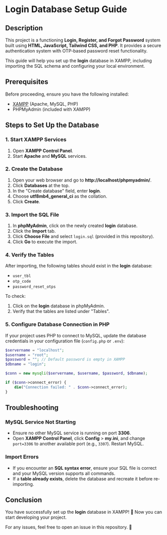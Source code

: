 # Login Database Setup Guide

## Description
This project is a functioning **Login, Register, and Forgot Password** system built using **HTML, JavaScript, Tailwind CSS, and PHP**. It provides a secure authentication system with OTP-based password reset functionality.

This guide will help you set up the **login** database in XAMPP, including importing the SQL schema and configuring your local environment.

## Prerequisites

Before proceeding, ensure you have the following installed:
- [XAMPP](https://www.apachefriends.org/index.html) (Apache, MySQL, PHP)
- PHPMyAdmin (included with XAMPP)

## Steps to Set Up the Database

### 1. Start XAMPP Services
1. Open **XAMPP Control Panel**.
2. Start **Apache** and **MySQL** services.

### 2. Create the Database
1. Open your web browser and go to **http://localhost/phpmyadmin/**.
2. Click **Databases** at the top.
3. In the "Create database" field, enter **login**.
4. Choose **utf8mb4_general_ci** as the collation.
5. Click **Create**.

### 3. Import the SQL File
1. In **phpMyAdmin**, click on the newly created **login** database.
2. Click the **Import** tab.
3. Click **Choose File** and select `login.sql` (provided in this repository).
4. Click **Go** to execute the import.

### 4. Verify the Tables
After importing, the following tables should exist in the **login** database:
- `user_tbl`
- `otp_code`
- `password_reset_otps`

To check:
1. Click on the **login** database in phpMyAdmin.
2. Verify that the tables are listed under "Tables".

### 5. Configure Database Connection in PHP
If your project uses PHP to connect to MySQL, update the database credentials in your configuration file (`config.php` or `.env`):

```php
$servername = "localhost";
$username = "root";
$password = ""; // Default password is empty in XAMPP
$dbname = "login";

$conn = new mysqli($servername, $username, $password, $dbname);

if ($conn->connect_error) {
    die("Connection failed: " . $conn->connect_error);
}
```

## Troubleshooting

### MySQL Service Not Starting
- Ensure no other MySQL service is running on port **3306**.
- Open **XAMPP Control Panel**, click **Config** > **my.ini**, and change `port=3306` to another available port (e.g., `3307`). Restart MySQL.

### Import Errors
- If you encounter an **SQL syntax error**, ensure your SQL file is correct and your MySQL version supports all commands.
- If a **table already exists**, delete the database and recreate it before re-importing.

## Conclusion
You have successfully set up the **login** database in XAMPP! 🎉 Now you can start developing your project.

For any issues, feel free to open an issue in this repository. 🚀

